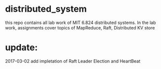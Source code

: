 # distributed_system
this repo contains all lab work of MIT 6.824 distributed systems. 
In the lab work, assignments cover topics of MapReduce, Raft, Distributed KV store

# update:
2017-03-02 add impletation of Raft Leader Election and HeartBeat
